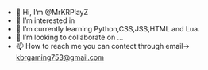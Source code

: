 - 👋 Hi, I’m @MrKRPlayZ
- 👀 I’m interested in 
- 🌱 I’m currently learning Python,CSS,JSS,HTML and Lua.
- 💞️ I’m looking to collaborate on ...
- 📫 How to reach me you can contect through email-> kbrgaming753@gmail.com

<!---
MrKRPlayZ/MrKRPlayZ is a ✨ special ✨ repository because its `README.md` (this file) appears on your GitHub profile.
You can click the Preview link to take a look at your changes.
--->
